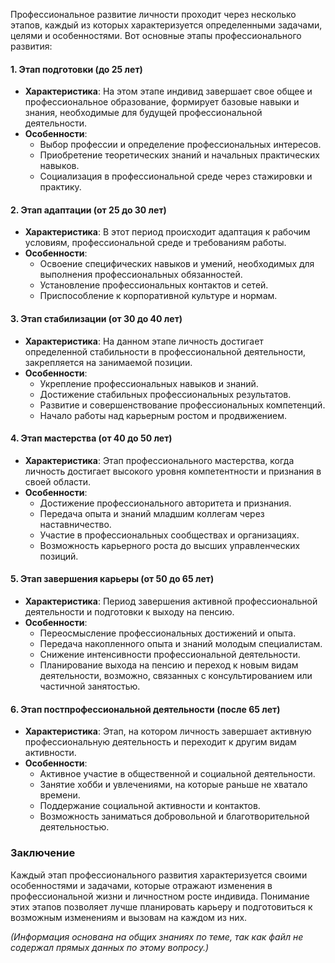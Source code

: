 Профессиональное развитие личности проходит через несколько этапов, каждый из которых характеризуется определенными задачами, целями и особенностями. Вот основные этапы профессионального развития:

#### 1. **Этап подготовки (до 25 лет)**

- **Характеристика**: На этом этапе индивид завершает свое общее и профессиональное образование, формирует базовые навыки и знания, необходимые для будущей профессиональной деятельности.
- **Особенности**:
    - Выбор профессии и определение профессиональных интересов.
    - Приобретение теоретических знаний и начальных практических навыков.
    - Социализация в профессиональной среде через стажировки и практику.

#### 2. **Этап адаптации (от 25 до 30 лет)**

- **Характеристика**: В этот период происходит адаптация к рабочим условиям, профессиональной среде и требованиям работы.
- **Особенности**:
    - Освоение специфических навыков и умений, необходимых для выполнения профессиональных обязанностей.
    - Установление профессиональных контактов и сетей.
    - Приспособление к корпоративной культуре и нормам.

#### 3. **Этап стабилизации (от 30 до 40 лет)**

- **Характеристика**: На данном этапе личность достигает определенной стабильности в профессиональной деятельности, закрепляется на занимаемой позиции.
- **Особенности**:
    - Укрепление профессиональных навыков и знаний.
    - Достижение стабильных профессиональных результатов.
    - Развитие и совершенствование профессиональных компетенций.
    - Начало работы над карьерным ростом и продвижением.

#### 4. **Этап мастерства (от 40 до 50 лет)**

- **Характеристика**: Этап профессионального мастерства, когда личность достигает высокого уровня компетентности и признания в своей области.
- **Особенности**:
    - Достижение профессионального авторитета и признания.
    - Передача опыта и знаний младшим коллегам через наставничество.
    - Участие в профессиональных сообществах и организациях.
    - Возможность карьерного роста до высших управленческих позиций.

#### 5. **Этап завершения карьеры (от 50 до 65 лет)**

- **Характеристика**: Период завершения активной профессиональной деятельности и подготовки к выходу на пенсию.
- **Особенности**:
    - Переосмысление профессиональных достижений и опыта.
    - Передача накопленного опыта и знаний молодым специалистам.
    - Снижение интенсивности профессиональной деятельности.
    - Планирование выхода на пенсию и переход к новым видам деятельности, возможно, связанных с консультированием или частичной занятостью.

#### 6. **Этап постпрофессиональной деятельности (после 65 лет)**

- **Характеристика**: Этап, на котором личность завершает активную профессиональную деятельность и переходит к другим видам активности.
- **Особенности**:
    - Активное участие в общественной и социальной деятельности.
    - Занятие хобби и увлечениями, на которые раньше не хватало времени.
    - Поддержание социальной активности и контактов.
    - Возможность заниматься добровольной и благотворительной деятельностью.

### Заключение

Каждый этап профессионального развития характеризуется своими особенностями и задачами, которые отражают изменения в профессиональной жизни и личностном росте индивида. Понимание этих этапов позволяет лучше планировать карьеру и подготовиться к возможным изменениям и вызовам на каждом из них.

_(Информация основана на общих знаниях по теме, так как файл не содержал прямых данных по этому вопросу.)_
